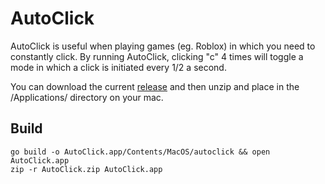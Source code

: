 # AutoClick

AutoClick is useful when playing games (eg. Roblox) in which you need to
constantly click. By running AutoClick, clicking "c" 4 times will toggle a mode
in which a click is initiated every 1/2 a second.

You can download the current [release](releases) and then unzip and place in
the /Applications/ directory on your mac.


## Build
```
go build -o AutoClick.app/Contents/MacOS/autoclick && open AutoClick.app
zip -r AutoClick.zip AutoClick.app
```
